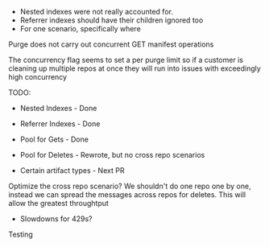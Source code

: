 - Nested indexes were not really accounted for.
- Referrer indexes should have their children ignored too
- For one scenario, specifically where 

Purge does not carry out concurrent GET manifest operations

The concurrency flag seems to set a per purge limit so if a customer is cleaning up multiple repos at once they will run into issues with exceedingly high concurrency

TODO:
- Nested Indexes - Done
- Referrer Indexes - Done
- Pool for Gets - Done
- Pool for Deletes - Rewrote, but no cross repo scenarios

- Certain artifact types - Next PR

Optimize the cross repo scenario?
We shouldn't do one repo one by one, instead we can spread the messages across repos for deletes. This will allow the greatest throughtput
- Slowdowns for 429s?

Testing


